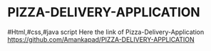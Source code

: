 # PIZZA-DELIVERY-APPLICATION
#Html,#css,#java script
Here the link of Pizza-Delivery-Application
https://github.com/Amankapad/PIZZA-DELIVERY-APPLICATION
